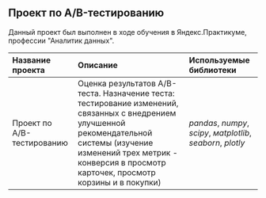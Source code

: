 ## Проект по А/B-тестированию

Данный проект был выполнен в ходе обучения в Яндекс.Практикуме, профессии "Аналитик данных".

| Название проекта | Описание | Используемые библиотеки | 
| :---------------------- | :---------------------- | :---------------------- |
| Проект по А/B-тестированию | Оценка результатов A/B-теста. Назначение теста: тестирование изменений, связанных с внедрением улучшенной рекомендательной системы (изучение изменений трех метрик - конверсия в просмотр карточек, просмотр корзины и в покупки)| *pandas*, *numpy*, *scipy*, *мatplotlib*, *seaborn*, *plotly* |
